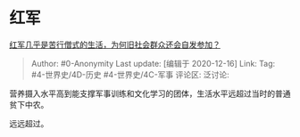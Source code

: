 # 红军
[红军几乎是苦行僧式的生活，为何旧社会群众还会自发参加？](https://www.zhihu.com/question/387355131/answer/1342934849)

> Author: #0-Anonymity
> Last update: [编辑于 2020-12-16]
> Link:
> Tag: #4-世界史/4D-历史 #4-世界史/4C-军事
> 评论区:
> 泛讨论:

营养摄入水平高到能支撑军事训练和文化学习的团体，生活水平远超过当时的普通贫下中农。

远远超过。
